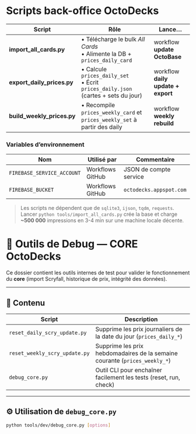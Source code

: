 <!-- 📁 chemin relatif : tools\README.md -->
# Scripts back-office OctoDecks

| Script | Rôle | Lance… |
|--------|------|--------|
| **import_all_cards.py** | • Télécharge le bulk *All Cards* <br>• Alimente la DB + `prices_daily_card` | workflow **update OctoBase** |
| **export_daily_prices.py** | • Calcule `prices_daily_set` <br>• Écrit `prices_daily.json` (cartes + sets du jour) | workflow **daily update + export** |
| **build_weekly_prices.py** | • Recompile `prices_weekly_card` et `prices_weekly_set` à partir des daily | workflow **weekly rebuild** |

### Variables d’environnement
| Nom | Utilisé par | Commentaire |
|-----|-------------|-------------|
| `FIREBASE_SERVICE_ACCOUNT` | Workflows GitHub | JSON de compte service |
| `FIREBASE_BUCKET` | Workflows GitHub | `octodecks.appspot.com` |

> Les scripts ne dépendent que de `sqlite3`, `ijson`, `tqdm`, `requests`.  
> Lancer `python tools/import_all_cards.py` crée la base et charge **~500 000** impressions en 3-4 min sur une machine locale décente.
# 🧪 Outils de Debug — CORE OctoDecks

Ce dossier contient les outils internes de test pour valider le fonctionnement du **core** (import Scryfall, historique de prix, intégrité des données).

---

## 📂 Contenu

| Script                          | Description |
|---------------------------------|-------------|
| `reset_daily_scry_update.py`    | Supprime les prix journaliers de la date du jour (`prices_daily_*`) |
| `reset_weekly_scry_update.py`   | Supprime les prix hebdomadaires de la semaine courante (`prices_weekly_*`) |
| `debug_core.py`                 | Outil CLI pour enchaîner facilement les tests (reset, run, check) |

---

## ⚙️ Utilisation de `debug_core.py`

```bash
python tools/dev/debug_core.py [options]
